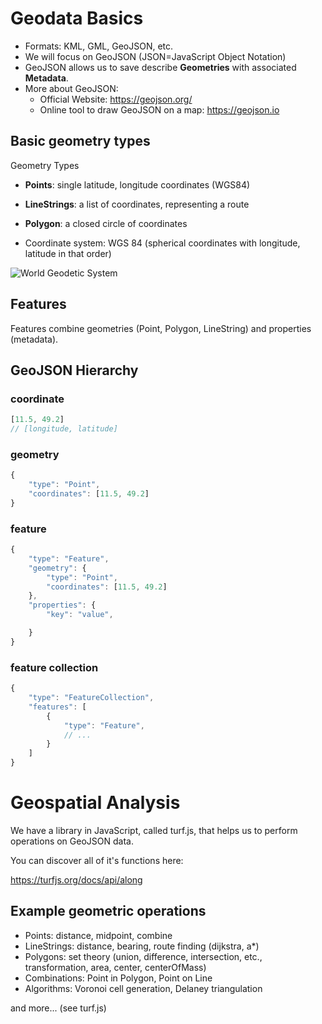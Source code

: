 # Geodata Basics

- Formats: KML, GML, GeoJSON, etc.
- We will focus on GeoJSON (JSON=JavaScript Object Notation)
- GeoJSON allows us to save describe **Geometries** with associated **Metadata**.
- More about GeoJSON: 
  - Official Website: https://geojson.org/
  - Online tool to draw GeoJSON on a map: https://geojson.io

## Basic geometry types
Geometry Types
- **Points**:		single latitude, longitude coordinates (WGS84)
- **LineStrings**:	a list of coordinates, representing a route
- **Polygon**:		a closed circle of coordinates

- Coordinate system: WGS 84 (spherical coordinates with longitude, latitude in that order)

![World Geodetic System](https://www.jpz.se/bilder/Lat_Long.gif)

## Features
Features combine geometries (Point, Polygon, LineString) and properties (metadata).


## GeoJSON Hierarchy

### coordinate
```js
[11.5, 49.2]
// [longitude, latitude]
```

### geometry

```js
{
    "type": "Point",
    "coordinates": [11.5, 49.2]
}
```

### feature
```js
{
    "type": "Feature",
    "geometry": {
        "type": "Point",
        "coordinates": [11.5, 49.2]
    },
    "properties": {
        "key": "value",

    }
}
```

### feature collection

```js
{
    "type": "FeatureCollection",
    "features": [
        {
            "type": "Feature",
            // ...
        }
    ]
}
```

# Geospatial Analysis
We have a library in JavaScript, called turf.js, that helps us to perform operations on GeoJSON data.

You can discover all of it's functions here:

https://turfjs.org/docs/api/along

## Example geometric operations

- Points: distance, midpoint, combine
- LineStrings: distance, bearing, route finding (dijkstra, a*)
- Polygons: set theory (union, difference, intersection, etc., transformation, area, center, centerOfMass)
- Combinations: Point in Polygon, Point on Line
- Algorithms: Voronoi cell generation, Delaney triangulation

and more... (see turf.js)
